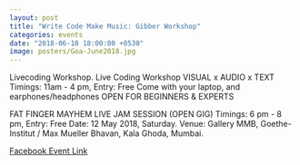 ```yaml
---
layout: post
title: "Write Code Make Music: Gibber Workshop"
categories: events
date: "2018-06-10 18:00:00 +0530"
image: posters/Goa-June2018.jpg
---
```


Livecoding Workshop.
Live Coding Workshop VISUAL x AUDIO x TEXT
Timings: 11am - 4 pm, Entry: Free
Come with your laptop, and earphones/headphones
OPEN FOR BEGINNERS & EXPERTS

FAT FINGER MAYHEM LIVE JAM SESSION
(OPEN GIG) Timings: 6 pm - 8 pm, Entry: Free
Date: 12 May 2018, Saturday.
Venue: Gallery MMB, Goethe-Institut / Max Mueller Bhavan, Kala Ghoda, Mumbai.

[Facebook Event Link](https://www.facebook.com/groups/1550827825016506/)

